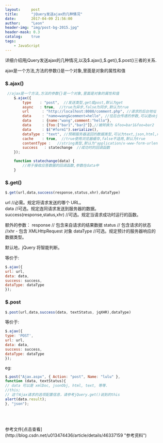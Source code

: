 ```yaml
---
layout:     post
title:      "jQuery发送ajax的几种情况"
date:       2017-04-09 21:56:00
author:     "Leon"
header-img: "img/post-bg-2015.jpg"
header-mask: 0.3
catalog:    true
tags:
    - JavaScript
---
```

<p>详细介绍用jQuery发送ajax的几种情况,以及$.ajax(),$.get(),$.post()三者的关系.

ajax是一个方法,方法的参数{}是一个对象,里面是对象的属性和值</p>


### $.ajax()
```javascript
 //ajax是一个方法,方法的参数{}是一个对象,里面是对象的属性和值
    $.ajax({
        type    : "post",  //发送类型,get或post,默认为get
        async   : true,  //true为异步,false为同步,默认为true
        url      : "http://localhost:8080/comment.php", //请求的后台地址
        data     : "name=wang&comment=hello", //往后台传递的参数,可以是object或string类型,但最终都会被转换为字符串格式
        data     : {name:"wang",comment:"hello"},
        data     : {foo:["bar1","bar2"]},//被转换为 &foo=bar1&foo=bar2
        data     : $("#form1").serialize(),
        dataType : "text", //预期服务器返回的数据类型,可以为text,json,html,xml,script等,text表示返回数据为纯文本字符串
        cache    : true,  //true使用浏览器缓存,false不适用,默认为true
        contentType :   //string类型,默认为"application/x-www-form-urlencoded",适合大多数应用场合
        success   : statechange  //成功时的回调函数
    });

    function statechange(data) {
        //用于接收应答数据的回调函数,参数在data中
    }
```
   

### $.get()
```javascript
$.get(url,data,success(response,status,xhr),dataType)
```


url 	//必需。规定将请求发送的哪个 URL。  
data 	//可选。规定连同请求发送到服务器的数据。  
success(response,status,xhr) 	//可选。规定当请求成功时运行的函数。  

额外的参数：
response // 包含来自请求的结果数据
status // 包含请求的状态
//xhr - 包含 XMLHttpRequest 对象
dataType 	//可选。规定预计的服务器响应的数据类型。

默认地，jQuery 将智能判断。

等价于:
```javascript
$.ajax({
url: url,
data: data,
success: success,
dataType: dataType
});
```


### $.post
```javascript
$.post(url,data,success(data, textStatus, jqXHR),dataType)
```

等价于:
```javascript
$.ajax({
type: 'POST',
url: url,
data: data,
success: success,
dataType: dataType
});
```


eg:

```javascript
$.post("Ajax.aspx", { Action: "post", Name: "lulu" },
function (data, textStatus){
// data 可以是 xmlDoc, jsonObj, html, text, 等等.
//this;
// 这个Ajax请求的选项配置信息，请参考jQuery.get()说到的this
alert(data.result);
}, "json");
```

<br /> 
<br /> 
<br /> 
参考文件[点击查看](http://blog.csdn.net/u013474436/article/details/46337159 "参考资料")